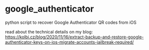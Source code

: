 # google_authenticator
python script to recover Google Authenticator QR codes from iOS

read about the technical details on my blog: 
https://kolbi.cz/blog/2020/11/16/extract-backup-and-restore-google-authenticator-keys-on-ios-migrate-accounts-jailbreak-required/
